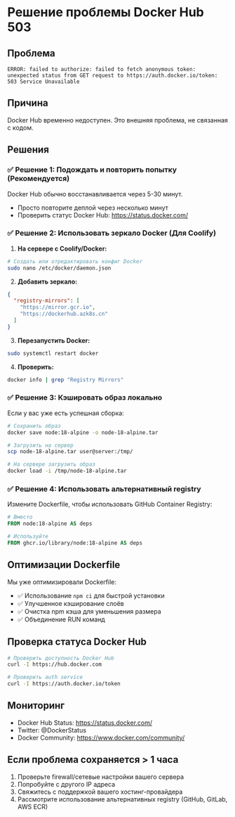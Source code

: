 # Решение проблемы Docker Hub 503

## Проблема
```
ERROR: failed to authorize: failed to fetch anonymous token: 
unexpected status from GET request to https://auth.docker.io/token: 
503 Service Unavailable
```

## Причина
Docker Hub временно недоступен. Это внешняя проблема, не связанная с кодом.

## Решения

### ✅ Решение 1: Подождать и повторить попытку (Рекомендуется)
Docker Hub обычно восстанавливается через 5-30 минут.
- Просто повторите деплой через несколько минут
- Проверить статус Docker Hub: https://status.docker.com/

### ✅ Решение 2: Использовать зеркало Docker (Для Coolify)

1. **На сервере с Coolify/Docker:**
```bash
# Создать или отредактировать конфиг Docker
sudo nano /etc/docker/daemon.json
```

2. **Добавить зеркало:**
```json
{
  "registry-mirrors": [
    "https://mirror.gcr.io",
    "https://dockerhub.azk8s.cn"
  ]
}
```

3. **Перезапустить Docker:**
```bash
sudo systemctl restart docker
```

4. **Проверить:**
```bash
docker info | grep "Registry Mirrors"
```

### ✅ Решение 3: Кэшировать образ локально

Если у вас уже есть успешная сборка:
```bash
# Сохранить образ
docker save node:18-alpine -o node-18-alpine.tar

# Загрузить на сервер
scp node-18-alpine.tar user@server:/tmp/

# На сервере загрузить образ
docker load -i /tmp/node-18-alpine.tar
```

### ✅ Решение 4: Использовать альтернативный registry

Измените Dockerfile, чтобы использовать GitHub Container Registry:
```dockerfile
# Вместо
FROM node:18-alpine AS deps

# Используйте
FROM ghcr.io/library/node:18-alpine AS deps
```

## Оптимизации Dockerfile

Мы уже оптимизировали Dockerfile:
- ✅ Использование `npm ci` для быстрой установки
- ✅ Улучшенное кэширование слоёв
- ✅ Очистка npm кэша для уменьшения размера
- ✅ Объединение RUN команд

## Проверка статуса Docker Hub

```bash
# Проверить доступность Docker Hub
curl -I https://hub.docker.com

# Проверить auth service
curl -I https://auth.docker.io/token
```

## Мониторинг

- Docker Hub Status: https://status.docker.com/
- Twitter: @DockerStatus
- Docker Community: https://www.docker.com/community/

## Если проблема сохраняется > 1 часа

1. Проверьте firewall/сетевые настройки вашего сервера
2. Попробуйте с другого IP адреса
3. Свяжитесь с поддержкой вашего хостинг-провайдера
4. Рассмотрите использование альтернативных registry (GitHub, GitLab, AWS ECR)

